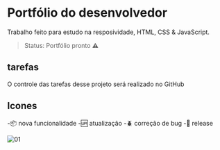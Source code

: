
# Portfólio do desenvolvedor

Trabalho feito para estudo na resposividade,
 HTML, CSS & JavaScript.

> Status: Portfólio pronto ⚠️

## tarefas

O controle das tarefas desse projeto será realizado no GitHub

## Icones

 -:package: nova funcionalidade
 -:up: atualização
 -:beetle: correção de bug
 -:checkered_flag: release
 
 ![01](https://user-images.githubusercontent.com/79487813/120125521-8b827980-c18f-11eb-8407-3edd73ed1874.jpg)
 
 
 
